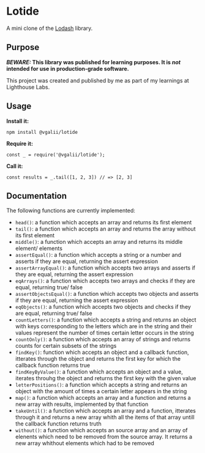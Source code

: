 # Lotide

A mini clone of the [Lodash](https://lodash.com) library.

## Purpose

**_BEWARE:_ This library was published for learning purposes. It is _not_ intended for use in production-grade software.**

This project was created and published by me as part of my learnings at Lighthouse Labs. 

## Usage

**Install it:**

`npm install @vgalii/lotide`

**Require it:**

`const _ = require('@vgalii/lotide');`

**Call it:**

`const results = _.tail([1, 2, 3]) // => [2, 3]`

## Documentation

The following functions are currently implemented:

* `head()`: a function which accepts an array and returns its first element
* `tail()`: a function which accepts an array and returns the array without its first element
* `middle()`: a function which accepts an array and returns its middle element/ elements
* `assertEqual()`: a function which accepts a string or a number and asserts if they are equal, returning the assert expression
* `assertArrayEqual()`: a function which accepts two arrays and asserts if they are equal, returning the assert expression
* `eqArrays()`: a function which accepts two arrays and checks if they are equal, returning true/ false
* `assertObjectsEqual()`: a function which accepts two objects and asserts if they are equal, returning the assert expression
* `eqObjects()`: a function which accepts two objects and checks if they are equal, returning true/ false
* `countLetters()`: a function which accepts a string and returns an object with keys corresponding to the letters which are in the string and their values represent the number of times certain letter occurs in the string
* `countOnly()`: a function which accepts an array of strings and returns counts for certain subsets of the strings
* `findKey()`: function which accepts an object and a callback function, itterates through the object and returns the first key for which the callback function returns true
* `findKeyByValue()`: a function which accepts an object and a value, iterates throuhg the object and returns the first key with the given value
* `letterPositions()`: a function which accepts a string and returns an object with the amount of times a certain letter appears in the string
* `map()`: a function which accepts an array and a function and returns a new array with results, implemented by that function
* `takeUntil()`: a function which accepts an array and a function, itterates through it and returns a new array whith all the items of that array untill the callback function returns truth
* `without()`: a function which accepts an source array and an array of elenents which need to be removed from the source array. It returns a new array whithout elements which had to be removed